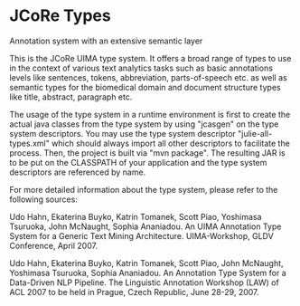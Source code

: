 # JCoRe Types
Annotation system with an extensive semantic layer

This is the JCoRe UIMA type system. It offers a broad range of types to use in the context of various text analytics tasks such as basic annotations levels like sentences, tokens, abbreviation, parts-of-speech etc. as well as semantic types for the biomedical domain and document structure types like title, abstract, paragraph etc.

The usage of the type system in a runtime environment is first to create the actual java classes from the type system by using "jcasgen" on the type system descriptors. You may use the type system descriptor "julie-all-types.xml" which should always import all other descriptors to facilitate the process. Then, the project is built via "mvn package". The resulting JAR is to be put on the CLASSPATH of your application and the type system descriptors are referenced by name.

For more detailed information about the type system, please refer to the following sources:

Udo Hahn, Ekaterina Buyko, Katrin Tomanek, Scott Piao, Yoshimasa Tsuruoka, John McNaught, Sophia Ananiadou. An UIMA Annotation Type System for a Generic Text Mining Architecture. UIMA-Workshop, GLDV Conference, April 2007.

Udo Hahn, Ekaterina Buyko, Katrin Tomanek, Scott Piao, John McNaught, Yoshimasa Tsuruoka, Sophia Ananiadou. An Annotation Type System for a Data-Driven NLP Pipeline. The Linguistic Annotation Workshop (LAW) of ACL 2007 to be held in Prague, Czech Republic, June 28-29, 2007.
